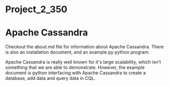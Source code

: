 # Project_2_350
# Apache Cassandra

Checkout the about.md file for information about Apache Cassandra. 
There is also an installation document, and an example.py python program.

Apache Cassandra is really well known for it's large scalability, which isn't something
that we are able to demonstrate. However, the example document is python interfacing with
Apache Cassandra to create a database, add data and query data in CQL.
